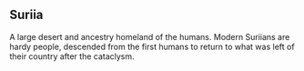 ## Suriia

A large desert and ancestry homeland of the humans. Modern Suriians are hardy people, descended from the first humans to return to what was left of their country after the cataclysm.